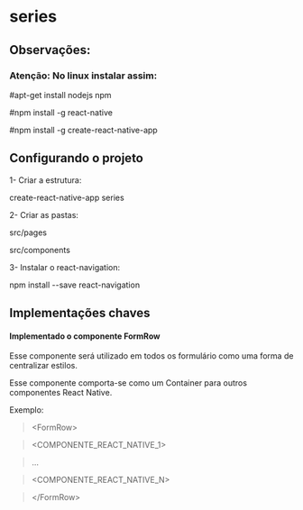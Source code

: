 # series

## Observações:

### Atenção: No linux instalar assim:

#apt-get install nodejs npm

#npm install -g react-native

#npm install -g create-react-native-app

## Configurando o projeto

1- Criar a estrutura:

create-react-native-app series

2- Criar as pastas:

src/pages

src/components

3- Instalar o react-navigation:

npm install --save react-navigation

## Implementações chaves

#### Implementado o componente FormRow

Esse componente será utilizado em todos os formulário como uma forma de centralizar estilos.

Esse componente comporta-se como um Container para outros componentes React Native.

Exemplo:

> &lt;FormRow&gt;

>   &lt;COMPONENTE_REACT_NATIVE_1&gt;

>   ...

>   &lt;COMPONENTE_REACT_NATIVE_N&gt;

> &lt;/FormRow&gt;